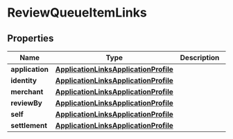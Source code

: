 

# ReviewQueueItemLinks


## Properties

| Name | Type | Description | Notes |
|------------ | ------------- | ------------- | -------------|
|**application** | [**ApplicationLinksApplicationProfile**](ApplicationLinksApplicationProfile.md) |  |  [optional] |
|**identity** | [**ApplicationLinksApplicationProfile**](ApplicationLinksApplicationProfile.md) |  |  [optional] |
|**merchant** | [**ApplicationLinksApplicationProfile**](ApplicationLinksApplicationProfile.md) |  |  [optional] |
|**reviewBy** | [**ApplicationLinksApplicationProfile**](ApplicationLinksApplicationProfile.md) |  |  [optional] |
|**self** | [**ApplicationLinksApplicationProfile**](ApplicationLinksApplicationProfile.md) |  |  |
|**settlement** | [**ApplicationLinksApplicationProfile**](ApplicationLinksApplicationProfile.md) |  |  [optional] |



